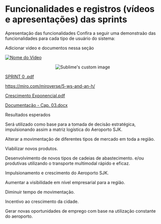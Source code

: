 
# Funcionalidades e registros (vídeos e apresentações) das sprints

Apresentação das funcionalidades
Confira a seguir uma demonstraão das funcionalidades para cada tipo de usuário do sistema:

Adicionar video e documentos nessa seção

[![Nome do Vídeo](https://img.youtube.com/vi/pBy1zgt0XPc/0.jpg)](https://www.youtube.com/embed/pBy1zgt0XPc)

<p align="center">
  <img src="https://github.com/viniihsousa/atlaslog-test/assets/141978742/d591adec-5659-4b06-88e0-8ca59cd2a323" alt="Sublime's custom image"/>
</p>

[SPRINT 0 .pdf](https://github.com/viniihsousa/atlaslog-test/files/12719153/SPRINT.0.pdf)


https://miro.com/miroverse/5-ws-and-an-h/



[Crescimento Exponencial.pdf](https://github.com/viniihsousa/atlaslog-test/files/12795330/Crescimento.Exponencial.pdf)


[Documentação - Cap. 03.docx](https://github.com/viniihsousa/atlaslog-test/files/12849641/Documentacao.-.Cap.03.docx)

 
 
Resultados esperados 

Será utilizado como base para a tomada de decisão estratégica, impulsionando assim a matriz logística do Aeroporto SJK.  

Alterar a movimentação de diferentes tipos de mercado em toda a região. 

Viabilizar novos produtos. 

Desenvolvimento de novos tipos de cadeias de abastecimento. e/ou produtivas utilizando o transporte multimodal rápido e eficaz. 

Impulsionamento e crescimento do Aeroporto SJK. 

Aumentar a visibilidade em nível empresarial para a região. 

Diminuir tempo de movimentação. 

Incentivo ao crescimento da cidade. 

Gerar novas oportunidades de emprego com base na utilização constante do aeroporto. 
